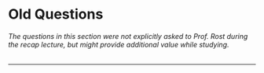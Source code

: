 # Old Questions

###### _The questions in this section were not explicitly asked to Prof. Rost during the recap lecture, but might provide additional value while studying._

---



